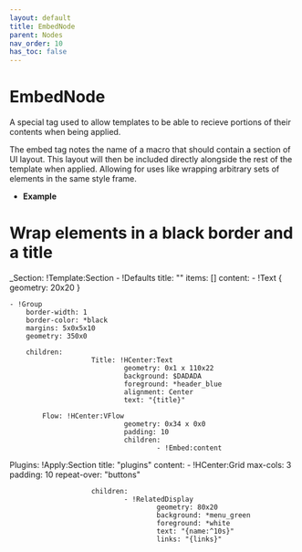 ```yaml
---
layout: default
title: EmbedNode
parent: Nodes
nav_order: 10
has_toc: false
---
```



# EmbedNode

A special tag used to allow templates to be able to recieve portions of their contents when being applied.

The embed tag notes the name of a macro that should contain a section of UI layout. This layout will then be
included directly alongside the rest of the template when applied. Allowing for uses like wrapping arbitrary
sets of elements in the same style frame.

* **Example**

# Wrap elements in a black border and a title
_Section: !Template:Section
    - !Defaults
        title: ""
        items: []
        content:
                        - !Text { geometry: 20x20 }

    - !Group
        border-width: 1
        border-color: *black
        margins: 5x0x5x10
        geometry: 350x0
        
        children:
                        Title: !HCenter:Text
                                geometry: 0x1 x 110x22
                                background: $DADADA
                                foreground: *header_blue
                                alignment: Center
                                text: "{title}"
                
            Flow: !HCenter:VFlow 
                                geometry: 0x34 x 0x0
                                padding: 10
                                children: 
                                        - !Embed:content

Plugins: !Apply:Section
        title: "plugins"
        content:
                - !HCenter:Grid
                        max-cols: 3
                        padding: 10
                        repeat-over: "buttons"
                
                        children:
                                - !RelatedDisplay
                                        geometry: 80x20
                                        background: *menu_green
                                        foreground: *white
                                        text: "{name:^10s}"
                                        links: "{links}"
```